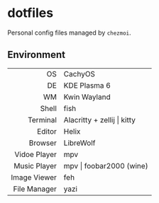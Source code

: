 # dotfiles

Personal config files managed by `chezmoi`.

## Environment
|    |    |
|---:|:---|
|OS           | CachyOS |
|DE           | KDE Plasma 6 |
|WM           | Kwin Wayland |
|Shell        | fish |
|Terminal     | Alacritty + zellij \| kitty |
|Editor       | Helix |
|Browser      | LibreWolf |
|Vidoe Player | mpv |
|Music Player | mpv \| foobar2000 (wine) |
|Image Viewer | feh |
|File Manager | yazi |
